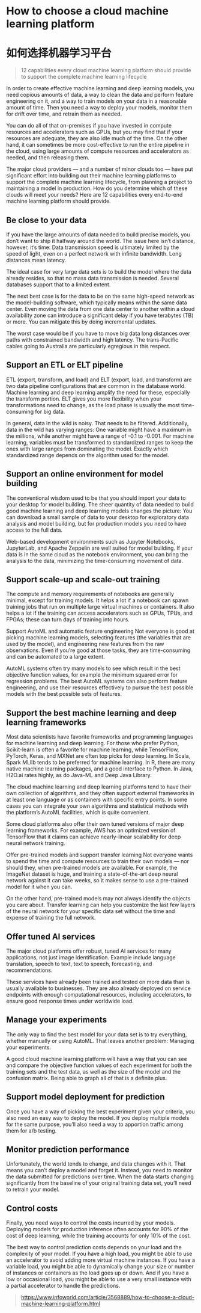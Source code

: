 # How to choose a cloud machine learning platform

# 如何选择机器学习平台

> 12 capabilities every cloud machine learning platform should provide to support the complete machine learning lifecycle

In order to create effective machine learning and deep learning models, you need copious amounts of data, a way to clean the data and perform feature engineering on it, and a way to train models on your data in a reasonable amount of time. Then you need a way to deploy your models, monitor them for drift over time, and retrain them as needed.

You can do all of that on-premises if you have invested in compute resources and accelerators such as GPUs, but you may find that if your resources are adequate, they are also idle much of the time. On the other hand, it can sometimes be more cost-effective to run the entire pipeline in the cloud, using large amounts of compute resources and accelerators as needed, and then releasing them.

The major cloud providers — and a number of minor clouds too — have put significant effort into building out their machine learning platforms to support the complete machine learning lifecycle, from planning a project to maintaining a model in production. How do you determine which of these clouds will meet your needs? Here are 12 capabilities every end-to-end machine learning platform should provide.

## Be close to your data

If you have the large amounts of data needed to build precise models, you don’t want to ship it halfway around the world. The issue here isn’t distance, however, it’s time: Data transmission speed is ultimately limited by the speed of light, even on a perfect network with infinite bandwidth. Long distances mean latency.


The ideal case for very large data sets is to build the model where the data already resides, so that no mass data transmission is needed. Several databases support that to a limited extent.

The next best case is for the data to be on the same high-speed network as the model-building software, which typically means within the same data center. Even moving the data from one data center to another within a cloud availability zone can introduce a significant delay if you have terabytes (TB) or more. You can mitigate this by doing incremental updates.

The worst case would be if you have to move big data long distances over paths with constrained bandwidth and high latency. The trans-Pacific cables going to Australia are particularly egregious in this respect.

## Support an ETL or ELT pipeline

ETL (export, transform, and load) and ELT (export, load, and transform) are two data pipeline configurations that are common in the database world. Machine learning and deep learning amplify the need for these, especially the transform portion. ELT gives you more flexibility when your transformations need to change, as the load phase is usually the most time-consuming for big data.

In general, data in the wild is noisy. That needs to be filtered. Additionally, data in the wild has varying ranges: One variable might have a maximum in the millions, while another might have a range of -0.1 to -0.001. For machine learning, variables must be transformed to standardized ranges to keep the ones with large ranges from dominating the model. Exactly which standardized range depends on the algorithm used for the model.

## Support an online environment for model building

The conventional wisdom used to be that you should import your data to your desktop for model building. The sheer quantity of data needed to build good machine learning and deep learning models changes the picture: You can download a small sample of data to your desktop for exploratory data analysis and model building, but for production models you need to have access to the full data.

Web-based development environments such as Jupyter Notebooks, JupyterLab, and Apache Zeppelin are well suited for model building. If your data is in the same cloud as the notebook environment, you can bring the analysis to the data, minimizing the time-consuming movement of data.

## Support scale-up and scale-out training

The compute and memory requirements of notebooks are generally minimal, except for training models. It helps a lot if a notebook can spawn training jobs that run on multiple large virtual machines or containers. It also helps a lot if the training can access accelerators such as GPUs, TPUs, and FPGAs; these can turn days of training into hours.

Support AutoML and automatic feature engineering
Not everyone is good at picking machine learning models, selecting features (the variables that are used by the model), and engineering new features from the raw observations. Even if you’re good at those tasks, they are time-consuming and can be automated to a large extent.

AutoML systems often try many models to see which result in the best objective function values, for example the minimum squared error for regression problems. The best AutoML systems can also perform feature engineering, and use their resources effectively to pursue the best possible models with the best possible sets of features.

## Support the best machine learning and deep learning frameworks

Most data scientists have favorite frameworks and programming languages for machine learning and deep learning. For those who prefer Python, Scikit-learn is often a favorite for machine learning, while TensorFlow, PyTorch, Keras, and MXNet are often top picks for deep learning. In Scala, Spark MLlib tends to be preferred for machine learning. In R, there are many native machine learning packages, and a good interface to Python. In Java, H2O.ai rates highly, as do Java-ML and Deep Java Library.

The cloud machine learning and deep learning platforms tend to have their own collection of algorithms, and they often support external frameworks in at least one language or as containers with specific entry points. In some cases you can integrate your own algorithms and statistical methods with the platform’s AutoML facilities, which is quite convenient.

Some cloud platforms also offer their own tuned versions of major deep learning frameworks. For example, AWS has an optimized version of TensorFlow that it claims can achieve nearly-linear scalability for deep neural network training.

Offer pre-trained models and support transfer learning
Not everyone wants to spend the time and compute resources to train their own models — nor should they, when pre-trained models are available. For example, the ImageNet dataset is huge, and training a state-of-the-art deep neural network against it can take weeks, so it makes sense to use a pre-trained model for it when you can.

On the other hand, pre-trained models may not always identify the objects you care about. Transfer learning can help you customize the last few layers of the neural network for your specific data set without the time and expense of training the full network.

## Offer tuned AI services

The major cloud platforms offer robust, tuned AI services for many applications, not just image identification. Example include language translation, speech to text, text to speech, forecasting, and recommendations.

These services have already been trained and tested on more data than is usually available to businesses. They are also already deployed on service endpoints with enough computational resources, including accelerators, to ensure good response times under worldwide load.

## Manage your experiments

The only way to find the best model for your data set is to try everything, whether manually or using AutoML. That leaves another problem: Managing your experiments.

A good cloud machine learning platform will have a way that you can see and compare the objective function values of each experiment for both the training sets and the test data, as well as the size of the model and the confusion matrix. Being able to graph all of that is a definite plus.

## Support model deployment for prediction

Once you have a way of picking the best experiment given your criteria, you also need an easy way to deploy the model. If you deploy multiple models for the same purpose, you’ll also need a way to apportion traffic among them for a/b testing.

## Monitor prediction performance

Unfortunately, the world tends to change, and data changes with it. That means you can’t deploy a model and forget it. Instead, you need to monitor the data submitted for predictions over time. When the data starts changing significantly from the baseline of your original training data set, you’ll need to retrain your model.

## Control costs

Finally, you need ways to control the costs incurred by your models. Deploying models for production inference often accounts for 90% of the cost of deep learning, while the training accounts for only 10% of the cost.

The best way to control prediction costs depends on your load and the complexity of your model. If you have a high load, you might be able to use an accelerator to avoid adding more virtual machine instances. If you have a variable load, you might be able to dynamically change your size or number of instances or containers as the load goes up or down. And if you have a low or occasional load, you might be able to use a very small instance with a partial accelerator to handle the predictions.


> https://www.infoworld.com/article/3568889/how-to-choose-a-cloud-machine-learning-platform.html
